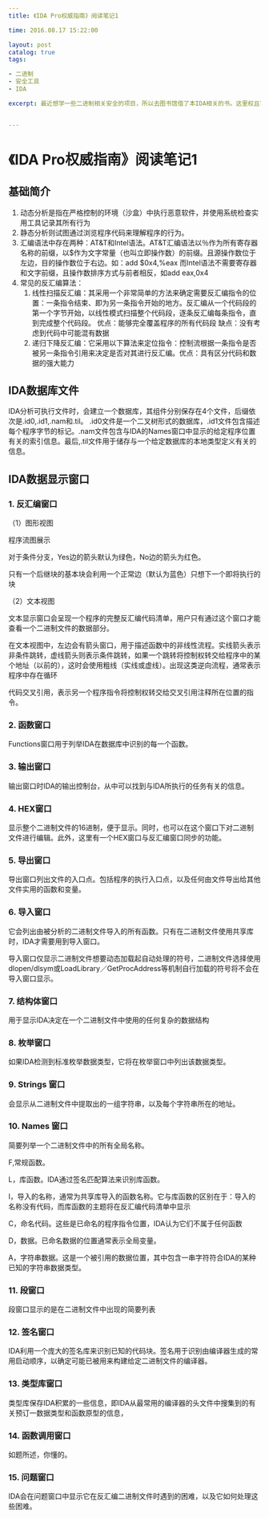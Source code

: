 ```yaml
---
title: 《IDA Pro权威指南》阅读笔记1

time: 2016.08.17 15:22:00

layout: post
catalog: true
tags:

- 二进制
- 安全工具
- IDA

excerpt: 最近想学一些二进制相关安全的项目，所以去图书馆借了本IDA相关的书。这里权且写个笔记


---
```


# 《IDA Pro权威指南》阅读笔记1

## 基础简介

1. 动态分析是指在严格控制的环境（沙盒）中执行恶意软件，并使用系统检查实用工具记录其所有行为
2. 静态分析则试图通过浏览程序代码来理解程序的行为。
3. 汇编语法中存在两种：AT&T和Intel语法。AT&T汇编语法以％作为所有寄存器名称的前缀，以$作为文字常量（也叫立即操作数）的前缀。且源操作数位于左边，目的操作数位于右边。如：add $0x4,%eax  而Intel语法不需要寄存器和文字前缀，且操作数排序方式与前者相反，如add eax,0x4
4. 常见的反汇编算法：
   1. 线性扫描反汇编：其采用一个非常简单的方法来确定需要反汇编指令的位置：一条指令结束、即为另一条指令开始的地方。反汇编从一个代码段的第一个字节开始，以线性模式扫描整个代码段，逐条反汇编每条指令，直到完成整个代码段。 优点：能够完全覆盖程序的所有代码段 缺点：没有考虑到代码中可能混有数据
   2. 递归下降反汇编：它采用以下算法来定位指令：控制流根据一条指令是否被另一条指令引用来决定是否对其进行反汇编。优点：具有区分代码和数据的强大能力

## IDA数据库文件

IDA分析可执行文件时，会建立一个数据库，其组件分别保存在4个文件，后缀依次是.id0,.id1,.nam和.til。 .id0文件是一个二叉树形式的数据库，.id1文件包含描述每个程序字节的标记。.nam文件包含与IDA的Names窗口中显示的给定程序位置有关的索引信息。最后,.til文件用于储存与一个给定数据库的本地类型定义有关的信息。

## IDA数据显示窗口

### 1. 反汇编窗口

（1）图形视图

程序流图展示

对于条件分支，Yes边的箭头默认为绿色，No边的箭头为红色。

只有一个后继块的基本块会利用一个正常边（默认为蓝色）只想下一个即将执行的块

（2）文本视图

文本显示窗口会呈现一个程序的完整反汇编代码清单，用户只有通过这个窗口才能查看一个二进制文件的数据部分。

在文本视图中，左边会有箭头窗口，用于描述函数中的非线性流程。实线箭头表示非条件跳转，虚线箭头则表示条件跳转，如果一个跳转将控制权转交给程序中的某个地址（以前的），这时会使用粗线（实线或虚线）。出现这类逆向流程，通常表示程序中存在循环


代码交叉引用，表示另一个程序指令将控制权转交给交叉引用注释所在位置的指令。


### 2. 函数窗口

Functions窗口用于列举IDA在数据库中识别的每一个函数。


### 3. 输出窗口

输出窗口时IDA的输出控制台，从中可以找到与IDA所执行的任务有关的信息。

### 4. HEX窗口

显示整个二进制文件的16进制，便于显示。同时，也可以在这个窗口下对二进制文件进行编辑。此外，这里有一个HEX窗口与反汇编窗口同步的功能。

### 5. 导出窗口

导出窗口列出文件的入口点。包括程序的执行入口点，以及任何由文件导出给其他文件实用的函数和变量。

### 6. 导入窗口

它会列出由被分析的二进制文件导入的所有函数。只有在二进制文件使用共享库时，IDA才需要用到导入窗口。

导入窗口仅显示二进制文件想要动态加载起自动处理的符号，二进制文件选择使用dlopen/dlsym或LoadLibrary／GetProcAddress等机制自行加载的符号将不会在导入窗口显示。


### 7. 结构体窗口


用于显示IDA决定在一个二进制文件中使用的任何复杂的数据结构



### 8. 枚举窗口

如果IDA检测到标准枚举数据类型，它将在枚举窗口中列出该数据类型。


### 9. Strings 窗口

会显示从二进制文件中提取出的一组字符串，以及每个字符串所在的地址。


### 10. Names 窗口

简要列举一个二进制文件中的所有全局名称。

F,常规函数。

L，库函数。IDA通过签名匹配算法来识别库函数。

I，导入的名称，通常为共享库导入的函数名称。它与库函数的区别在于：导入的名称没有代码，而库函数的主题将在反汇编代码清单中显示

C，命名代码。这些是已命名的程序指令位置，IDA认为它们不属于任何函数


D，数据。已命名数据的位置通常表示全局变量。


A，字符串数据。这是一个被引用的数据位置，其中包含一串字符符合IDA的某种已知的字符串数据类型。

### 11. 段窗口

段窗口显示的是在二进制文件中出现的简要列表

### 12. 签名窗口

IDA利用一个庞大的签名库来识别已知的代码块。签名用于识别由编译器生成的常用启动顺序，以确定可能已被用来构建给定二进制文件的编译器。

### 13. 类型库窗口

类型库保存IDA积累的一些信息，即IDA从最常用的编译器的头文件中搜集到的有关预订一数据类型和函数原型的信息，

### 14. 函数调用窗口

如题所述，你懂的。

### 15.  问题窗口

IDA会在问题窗口中显示它在反汇编二进制文件时遇到的困难，以及它如何处理这些困难。